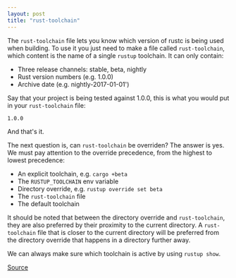 ```yaml
---
layout: post
title: "rust-toolchain"
---
```


The `rust-toolchain` file lets you know which version of rustc is being used when building. To use it you just need to make a file called `rust-toolchain`, which content is the name of a single `rustup` toolchain. It can only contain: 

- Three release channels: stable, beta, nightly
- Rust version numbers (e.g. 1.0.0)
- Archive date (e.g. nightly-2017-01-01')

Say that your project is being tested against 1.0.0, this is what you would put in your `rust-toolchain` file:

```
1.0.0
```

And that's it.

The next question is, can `rust-toolchain` be overriden? The answer is yes. We must pay attention to the override precedence, from the highest to lowest precedence:

- An explicit toolchain, e.g. `cargo +beta`
- The `RUSTUP_TOOLCHAIN` env variable
- Directory override, e.g. `rustup override set beta`
- The `rust-toolchain` file
- The default toolchain

It should be noted that between the directory override and `rust-toolchain`, they are also preferred by their proximity to the current directory. A `rust-toolchain` file that is closer to the current directory will be preferred from the directory override that happens in a directory further away.

We can always make sure which toolchain is active by using `rustup show`.

[Source](https://github.com/rust-lang-nursery/rustup.rs#the-toolchain-file)